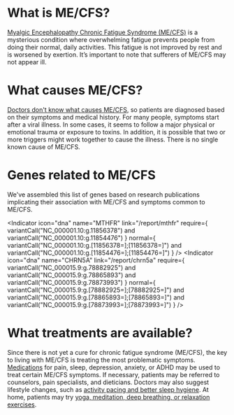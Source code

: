 # What is ME/CFS?		

[Myalgic Encephalopathy Chronic Fatigue Syndrome (ME/CFS)](https://www.cdc.gov/me-cfs/index.html) is a mysterious condition where overwhelming fatigue prevents people from doing their normal, daily activities. This fatigue is not improved by rest and is worsened by exertion. It’s important to note that sufferers of ME/CFS may not appear ill.
					
# What causes ME/CFS?

[Doctors don't know what causes ME/CFS](https://www.cdc.gov/me-cfs/index.html), so patients are diagnosed based on their symptoms and medical history. For many people, symptoms start after a viral illness. In some cases, it seems to follow a major physical or emotional trauma or exposure to toxins. In addition, it is possible that two or more triggers might work together to cause the illness. There is no single known cause of ME/CFS.

# Genes related to ME/CFS

We've assembled this list of genes based on research publications implicating their association with ME/CFS and symptoms common to ME/CFS.


<IndicatorPanel normal="normal (wildtype)" 
                abnormal="contains variants" 
                default="abnormal"> 
  <Indicator icon="dna" name="MTHFR" link="/report/mthfr" require={
      variantCall("NC_000001.10:g.11856378") and
      variantCall("NC_000001.10:g.11854476")
    } 
    normal={
    variantCall("NC_000001.10:g.[11856378=];[11856378=]") and 
    variantCall("NC_000001.10:g.[11854476=];[11854476=]")
    } />
  <Indicator icon="dna" name="CHRN5A" link="/report/chrn5a" require={
      variantCall("NC_000015.9:g.78882925") and 
      variantCall("NC_000015.9:g.78865893") and 
      variantCall("NC_000015.9:g.78873993") 
    }
    normal={
      variantCall("NC_000015.9:g.[78882925=];[78882925=]") and 
      variantCall("NC_000015.9:g.[78865893=];[78865893=]") and 
      variantCall("NC_000015.9:g.[78873993=];[78873993=]") 
    } />
</IndicatorPanel>

# What treatments are available?		

Since there is not yet a cure for chronic fatigue syndrome (ME/CFS), the key to living with ME/CFS is treating the most problematic symptoms. [Medications](https://www.cdc.gov/me-cfs/treatment/index.html) for pain, sleep, depression, anxiety, or ADHD may be used to treat certain ME/CFS symptoms. If necessary, patients may be referred to counselors, pain specialists, and dieticians. Doctors may also suggest lifestyle changes, such as [activity pacing and better sleep hygiene](https://www.cdc.gov/me-cfs/treatment/index.html). At home, patients may try [yoga, meditation, deep breathing, or relaxation exercises](https://www.cdc.gov/me-cfs/treatment/index.html).
